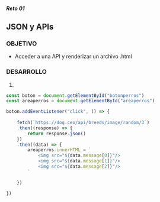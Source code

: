 ##### Reto 01
## JSON y APIs

### OBJETIVO

* Acceder a una API y renderizar un archivo .html

### DESARROLLO

1. 

```javascript
const boton = document.getElementById("botonperros")
const areaperros = document.getElementById("areaperros")

boton.addEventListener("click", () => {
    
    fetch(`https://dog.ceo/api/breeds/image/random/3`)
    .then((response) => {
        return response.json()
    })
    .then((data) => {
        areaperros.innerHTML = `
            <img src="${data.message[0]}"/>
            <img src="${data.message[1]}"/>
            <img src="${data.message[2]}"/>
        `

    })

})
```
